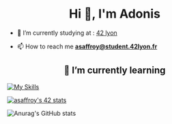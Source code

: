 <h1 align="center">Hi 👋, I'm Adonis</h1>

- 🔭 I’m currently studying at : [42 lyon](https://42lyon.fr/)

- 📫 How to reach me **asaffroy@student.42lyon.fr**

<h2 align="center" > 🌱 I’m currently learning </h2>


[![My Skills](https://skillicons.dev/icons?i=c,cpp,js,ts,nestjs,react,html,css)](https://skillicons.dev)




[![asaffroy's 42 stats](https://badge42.vercel.app/api/v2/cl63gdbp6011109jrdogwc4ws/stats?cursusId=21&coalitionId=303)](https://github.com/JaeSeoKim/badge42)

![Anurag's GitHub stats](https://github-readme-stats.vercel.app/api?username=Adonissfy&count_private=true&theme=dark&show_icons=true)
